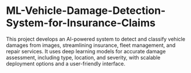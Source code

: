 # ML-Vehicle-Damage-Detection-System-for-Insurance-Claims
This project develops an AI-powered system to detect and classify vehicle damages from images, streamlining insurance, fleet management, and repair services. It uses deep learning models for accurate damage assessment, including type, location, and severity, with scalable deployment options and a user-friendly interface.
